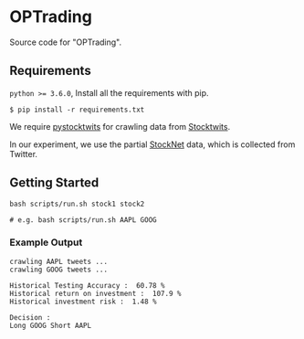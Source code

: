 # OPTrading

Source code for "OPTrading".

## Requirements

`python >= 3.6.0`, Install all the requirements with pip.

```
$ pip install -r requirements.txt
```

We require [pystocktwits](https://github.com/khmurakami/pystocktwits) for crawling data from [Stocktwits](https://stocktwits.com/).

In our experiment, we use the partial [StockNet](https://github.com/yumoxu/stocknet-dataset) data, which is collected from Twitter.

## Getting Started

```
bash scripts/run.sh stock1 stock2

# e.g. bash scripts/run.sh AAPL GOOG
```

### Example Output

```
crawling AAPL tweets ...
crawling GOOG tweets ...

Historical Testing Accuracy :  60.78 %
Historical return on investment :  107.9 %
Historical investment risk :  1.48 %

Decision :
Long GOOG Short AAPL
```
